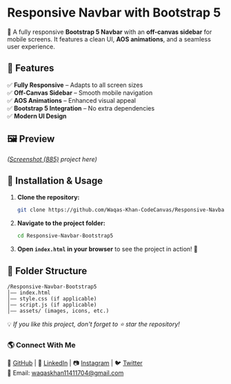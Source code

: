 # **Responsive Navbar with Bootstrap 5**  

🚀 A fully responsive **Bootstrap 5 Navbar** with an **off-canvas sidebar** for mobile screens. It features a clean UI, **AOS animations**, and a seamless user experience.  

## **📌 Features**  
✅ **Fully Responsive** – Adapts to all screen sizes  
✅ **Off-Canvas Sidebar** – Smooth mobile navigation  
✅ **AOS Animations** – Enhanced visual appeal  
✅ **Bootstrap 5 Integration** – No extra dependencies  
✅ **Modern UI Design**  

## **🖼️ Preview**  
*([Screenshot (885)](https://github.com/user-attachments/assets/fa1acb83-a8f1-4c94-9651-324e22649a65)
project here)*  

## **🔧 Installation & Usage**  

1. **Clone the repository:**  
   ```bash
   git clone https://github.com/Waqas-Khan-CodeCanvas/Responsive-Navbar-Bootstrap5.git
   ```  
2. **Navigate to the project folder:**  
   ```bash
   cd Responsive-Navbar-Bootstrap5
   ```  
3. **Open `index.html` in your browser** to see the project in action! 🚀  

## **📂 Folder Structure**  
```
/Responsive-Navbar-Bootstrap5  
│—— index.html  
│—— style.css (if applicable)  
│—— script.js (if applicable)  
│—— assets/ (images, icons, etc.)  
```   
  
💡 *If you like this project, don't forget to ⭐ star the repository!*

### 🌎 Connect With Me
🔗 [GitHub](https://github.com/Waqas-Khan-CodeCanvas) |
🔗 [LinkedIn](https://www.linkedin.com/in/waqas-khan-a68602343/) | 
📷 [Instagram](https://www.instagram.com/waqas.khan623/) |
🐦 [Twitter](https://twitter.com/yourusername)  <br>
📧 Email: waqaskhan11411704@gmail.com   


